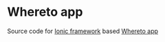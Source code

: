 # Whereto app
Source code for [Ionic framework](http://ionicframework.com) based [Whereto app](https://play.google.com/store/apps/details?id=com.whereto.Whereto)
